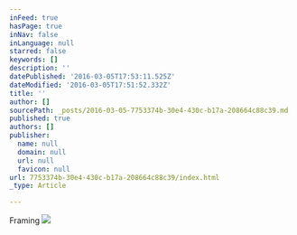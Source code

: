 ```yaml
---
inFeed: true
hasPage: true
inNav: false
inLanguage: null
starred: false
keywords: []
description: ''
datePublished: '2016-03-05T17:53:11.525Z'
dateModified: '2016-03-05T17:51:52.332Z'
title: ''
author: []
sourcePath: _posts/2016-03-05-7753374b-30e4-430c-b17a-208664c88c39.md
published: true
authors: []
publisher:
  name: null
  domain: null
  url: null
  favicon: null
url: 7753374b-30e4-430c-b17a-208664c88c39/index.html
_type: Article

---
```

Framing
![](https://s3-us-west-2.amazonaws.com/the-grid-img/p/7351e8aa2d8ff5b7bf55b5b554afca9684f3bc2d.jpg)
